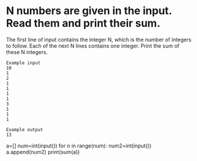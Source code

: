 # N numbers are given in the input. Read them and print their sum.
The first line of input contains the integer N, which is the number of integers to follow. Each of the next N lines contains one integer. Print the sum of these N integers.
~~~
Example input
10
1
2
1
1
1
1
3
1
1
1

Example output
13
~~~

a=[]
num=int(input())
for n in range(num):
  num2=int(input())
  a.append(num2)
print(sum(a))
